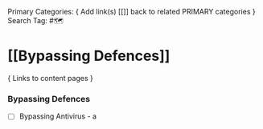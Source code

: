 Primary Categories: { Add link(s) [[]] back to related PRIMARY categories }
Search Tag: #🗺  

# [[Bypassing Defences]]  
{ Links to content pages }

### Bypassing Defences


- [ ] Bypassing Antivirus
                - a

